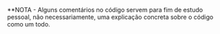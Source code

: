 **NOTA - Alguns comentários no código servem para fim de estudo pessoal, não necessariamente, uma explicação concreta sobre o código como um todo.

